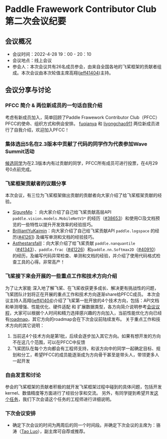 # Paddle Frawework Contributor Club 第二次会议纪要

## 会议概况

- 会议时间：2022-4-28 19：00 - 20：10
- 会议地点：线上会议
- 参会人：本次会议共有26名成员参会，由来自全国各地的飞桨框架的贡献者组成。本次会议由本次轮值主席高翔([jeff41404](https://github.com/jeff41404))主持。

## 会议分享与讨论

### PFCC 简介 & 两位新成员的一句话自我介绍
考虑有新成员加入，简单回顾了Paddle Frawework Contributor Club（PFCC）PFCC的使命、组织方式和例会安排。
[fuqianya](https://github.com/fuqianya) 和 [liyongchao911](https://github.com/liyongchao911) 两位新成员进行了自我介绍，欢迎加入PFCC！

### 集体选出5名在2.3版本中贡献了代码的同学作为代表参加Wave Summit活动
[候选同学](https://github.com/PaddlePaddle/community/wiki/PFCC-Members-of-PaddlePaddle-2.3)为在2.3版本内有过贡献的同学，PFCC所有成员可进行投票，在4月29号0点前完成。

### 飞桨框架贡献者的议题分享
本次会议，有三位为飞桨框架做出贡献的贡献者向大家介绍了给飞桨框架贡献的经验。
- [SigureMo](https://github.com/SigureMo) ： 向大家介绍了自己给飞桨贡献高层API `paddle.vision.models.MobileNetV3*` 的经历（[#38653](https://github.com/PaddlePaddle/Paddle/pull/38653)）和使用CI及文档预览的一些特性以提升开发效率的经验技巧。
- [BrilliantYuKaimin](https://github.com/BrilliantYuKaimin)：向大家介绍了自己给飞桨贡献API `paddle.logspace` 的经历([#41261](https://github.com/PaddlePaddle/Paddle/pull/41261)) 及编写单测和文档的经验技巧。
- [Asthestarsfalll](https://github.com/Asthestarsfalll)：向大家介绍了给飞桨贡献 `paddle.nanquantile` （[#41343](https://github.com/PaddlePaddle/Paddle/pull/41343)）、`paddle.frac`（[#41226](https://github.com/PaddlePaddle/Paddle/pull/41226)）和`paddle.nn.Softmax2D`（[#40910](https://github.com/PaddlePaddle/Paddle/pull/40910)）的经历，及编写代码异常检查、单测和文档的经验，并介绍了使用代码格式检查工具的心得。非常高产！

### 飞桨接下来会开展的一些重点工作和技术方向介绍
为了让大家能 深入地了解飞桨、在飞桨收获更多成长、解决更有挑战性的问题，飞桨团队计划将正在开展的重点工作和技术方向逐渐share给PFCC成员。
本次会议主持人高翔([jeff41404](https://github.com/jeff41404))介绍了飞桨第一批开放的4个技术方向，包括：API文档和单测增强、性能优化、硬件适配 和 扩展数据类型，各方向简介说明参考[会议议程](https://github.com/PaddlePaddle/community/blob/master/pfcc/2022-04-28-meeting-agenda.md)，大家可以根据个人时间和精力选择感兴趣的方向加入，当前性能优化方向已经有[roadmap](https://github.com/PaddlePaddle/Paddle/issues/42286)，其它方向的roadmap会在下次会议前陆续发布。
关于重点工作和技术方向的其它说明：
1. 当前这4个技术方向是第1批，后续会逐步加入其它方向。如果有想开发的方向不在这几个范围，可以在PFCC中反馈
2. 飞桨团队在每个方向都会有工程师支持，和该方向中的同学一起确定目标、规划和分工，希望PFCC的成员能逐渐成为方向骨干甚至是带头人，带领更多人一起开发

### 自由发言和讨论
参会的飞桨框架的贡献者积极的就开发飞桨框架过程中碰到的具体问题，包括开发kernel、数值精度等方面进行了经验分享和交流。
另外，有同学提到希望开发[这个任务](https://github.com/PaddlePaddle/Paddle/issues/40278)，我们下次会请这个任务的工程师进行详细说明。

### 下次会议安排
- 确定下次会议的时间为两周后的同一个时间段。并确定下次会议的主席为：骆涛（[Tao Luo](https://github.com/luotao1)），副主席可自荐或推荐。
